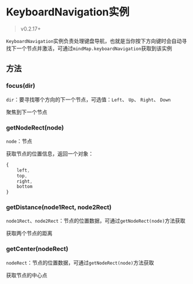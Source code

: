 # KeyboardNavigation实例

> v0.2.17+

`KeyboardNavigation`实例负责处理键盘导航，也就是当你按下方向键时会自动寻找下一个节点并激活，可通过`mindMap.keyboardNavigation`获取到该实例

## 方法

### focus(dir)

`dir`：要寻找哪个方向的下一个节点，可选值：`Left`、 `Up`、 `Right`、 `Down`

聚焦到下一个节点

### getNodeRect(node)

`node`：节点

获取节点的位置信息，返回一个对象：

```js
{
    left,
    top,
    right,
    bottom
}
```

### getDistance(node1Rect, node2Rect)

`node1Rect`、`node2Rect`：节点的位置数据，可通过`getNodeRect(node)`方法获取

获取两个节点的距离

### getCenter(nodeRect)

`nodeRect`：节点的位置数据，可通过`getNodeRect(node)`方法获取

获取节点的中心点